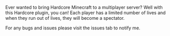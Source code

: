 Ever wanted to bring Hardcore Minecraft to a multiplayer server? Well with this Hardcore plugin, you can! Each player has a limited number of lives and when they run out of lives, they will become a spectator.

For any bugs and issues please visit the issues tab to notify me.

